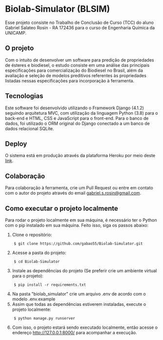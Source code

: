 # Biolab-Simulator (BLSIM)
Esse projeto consiste no Trabalho de Conclusão de Curso (TCC) do aluno Gabriel Salateo Rosin - RA 172436 para o curso de Engenharia Química da UNICAMP.

## O projeto
Com o intuito de desenvolver um software para predição de propriedades de ésteres e biodiesel, o estudo consiste em uma análise das principais especificações para comercialização do Biodiesel no Brasil, além da avaliação e seleção de modelos preditivos referentes às propriedades listadas nessas especificações para incorporação à ferramenta.

## Tecnologias
Este software foi desenvolvido utilizando o Framework Django (4.1.2) seguindo arquitetura MVC, com utilização da linguagem Python (3.8) para o back-end e HTML, CSS e JavaScript para o front-end. Para o banco de dados, foi utilizado o ORM original do Django conectado a um banco de dados relacional SQLite.

## Deploy
O sistema está em produção através da plataforma Heroku por meio deste [link](https://blsim.herokuapp.com/).

## Colaboração
Para colaboração à ferramenta, crie um Pull Request ou entre em contato com o autor do projeto através do email gabriel.s.rosin@gmail.com.

## Como executar o projeto localmente
Para rodar o projeto localmente em sua máquina, é necessário ter o Python com o pip instalado em sua máquina. Feito isso, siga os passos abaixo:

1. Clone o repositório:

```
    $ git clone https://github.com/gabao55/Biolab-Simulator.git
```

2. Acesse a pasta do projeto:


```
    $ cd Biolab-Simulator
```

3. Instale as dependências do projeto (Se preferir crie um ambiente virtual para o projeto):

```
    $ pip install -r requirements.txt
```

4. Na pasta "biolab_simulator" crie um arquivo .env de acordo com o modelo .env.example
5. Assim que todas as dependências estiverem instaladas, execute o projeto localmente:

```
    $ python manage.py runserver
```

6. Com isso, o projeto estará sendo executado localmente, então acesse o endereço http://127.0.0.1:8000/ para acompanhar a execução.